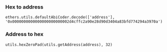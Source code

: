 ### Hex to address
`ethers.utils.defaultAbiCoder.decode(['address'], '0x0000000000000000000000002d4cffc2a90e28d90d3404a83bfd774294a3970a')`

### Address to hex
`utils.hexZeroPad(utils.getAddress(address), 32)`
